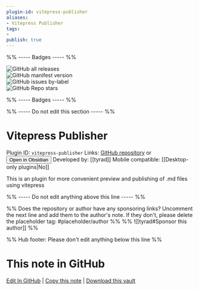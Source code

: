 ```yaml
---
plugin-id: vitepress-publisher
aliases:
- Vitepress Publisher
tags: 
- 
publish: true
---
```


%% ----- Badges ----- %%

![GitHub all releases](https://img.shields.io/github/downloads/tyrad/obsidian-vitepress/total?color=573E7A&logo=github&style=for-the-badge)   
![GitHub manifest version](https://img.shields.io/github/manifest-json/v/tyrad/obsidian-vitepress?color=573E7A&logo=github&style=for-the-badge)   
![GitHub issues by-label](https://img.shields.io/github/issues/tyrad/obsidian-vitepress/help%20wanted?color=573E7A&logo=github&style=for-the-badge)   
![GitHub Repo stars](https://img.shields.io/github/stars/tyrad/obsidian-vitepress?color=573E7A&logo=github&style=for-the-badge)

%% ----- Badges ----- %%

%% ----- Do not edit this section ----- %%

# Vitepress Publisher

Plugin ID: `vitepress-publisher`
Links: [GitHub repository](https://github.com/tyrad/obsidian-vitepress) or [<button id=HH>Open in Obsidian</button>](obsidian://show-plugin?id=vitepress-publisher)
Developed by: [[tyrad]]
Mobile compatible: [[Desktop-only plugins|No]]

This is an plugin for more convenient preview and publishing of .md files using vitepress

%% ----- Do not edit anything above this line ----- %% 

%% Does the repository or author have any sponsoring links? Uncomment the next line and add them to the author's note. If they don't, please delete the placeholder tag: #placeholder/author %%
%% ![[tyrad#Sponsor this author]] %%

%% Hub footer: Please don't edit anything below this line %%

# This note in GitHub

<span class="git-footer">[Edit In GitHub](https://github.dev/obsidian-community/obsidian-hub/blob/main/02%20-%20Community%20Expansions/02.05%20All%20Community%20Expansions/Plugins/vitepress-publisher.md "git-hub-edit-note") | [Copy this note](https://raw.githubusercontent.com/obsidian-community/obsidian-hub/main/02%20-%20Community%20Expansions/02.05%20All%20Community%20Expansions/Plugins/vitepress-publisher.md "git-hub-copy-note") | [Download this vault](https://github.com/obsidian-community/obsidian-hub/archive/refs/heads/main.zip "git-hub-download-vault") </span>
